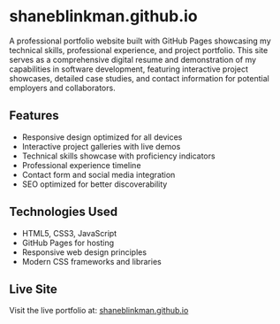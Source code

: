 # shaneblinkman.github.io
A professional portfolio website built with GitHub Pages showcasing my technical skills, professional experience, and project portfolio. This site serves as a comprehensive digital resume and demonstration of my capabilities in software development, featuring interactive project showcases, detailed case studies, and contact information for potential employers and collaborators.

## Features
- Responsive design optimized for all devices
- Interactive project galleries with live demos
- Technical skills showcase with proficiency indicators
- Professional experience timeline
- Contact form and social media integration
- SEO optimized for better discoverability

## Technologies Used
- HTML5, CSS3, JavaScript
- GitHub Pages for hosting
- Responsive web design principles
- Modern CSS frameworks and libraries

## Live Site
Visit the live portfolio at: [shaneblinkman.github.io](https://shaneblinkman.github.io)

